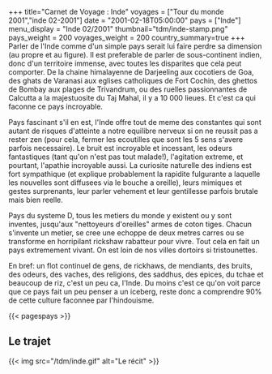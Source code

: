 +++
title="Carnet de Voyage : Inde"
voyages = ["Tour du monde 2001","inde 02-2001"]
date = "2001-02-18T05:00:00"
pays = ["Inde"]
menu_display = "Inde 02/2001"
thumbnail="tdm/inde-stamp.png"
pays_weight = 200
voyages_weight = 200
country_summary=true
+++
Parler de l'Inde comme d'un simple pays serait lui faire perdre sa dimension (au propre et au figure). Il est preferable de parler de sous-continent indien, donc d'un territoire immense, avec toutes les disparites que cela peut comporter. De la chaine himalayenne de Darjeeling aux cocotiers de Goa, des ghats de Varanasi aux eglises catholiques de Fort Cochin, des ghettos de Bombay aux plages de Trivandrum, ou des ruelles passionnantes de Calcutta a la majestuosite du Taj Mahal, il y a 10 000 lieues. Et c'est ca qui faconne ce pays incroyable.

Pays fascinant s'il en est, l'Inde offre tout de meme des constantes qui sont autant de risques d'atteinte a notre equilibre nerveux si on ne reussit pas a rester zen (pour cela, fermer les ecoutilles que sont les 5 sens s'avere parfois necessaire). Le bruit est incroyable et incessant, les odeurs fantastiques (tant qu'on n'est pas tout malade!), l'agitation extreme, et pourtant, l'apathie incroyable aussi. La curiosite naturelle des indiens est fort sympathique (et explique probablement la rapidite fulgurante a laquelle les nouvelles sont diffusees via le bouche a oreille), leurs mimiques et gestes surprenants, leur parler vehement et leur gentillesse parfois brutale mais bien reelle.

Pays du systeme D, tous les metiers du monde y existent ou y sont inventes, jusqu'aux "nettoyeurs d'oreilles" armes de coton tiges. Chacun s'invente un metier, se cree une echoppe de deux metres carres ou se transforme en horripilant rickshaw rabatteur pour vivre. Tout cela en fait un pays extremement vivant. On est loin de nos villes dortoirs si tristounettes.

En bref: un flot continuel de gens, de rickhaws, de mendiants, des bruits, des odeurs, des vaches, des religions, des saddhus, des epices, du tchae et beaucoup de riz, c'est un peu ca, l'Inde. Du moins c'est ce qu'on voit parce que ce pays fait un peu penser a un iceberg, reste donc a comprendre 90% de cette culture faconnee par l'hindouisme.

{{< pagespays >}}
## Le trajet
{{< img src="/tdm/inde.gif" alt="Le récit" >}}